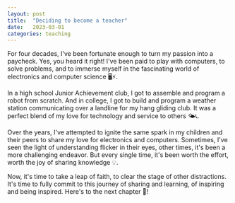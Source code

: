 ```yaml
---
layout: post
title:  "Deciding to become a teacher"
date:   2023-03-01
categories: teaching
---
```


For four decades, I've been fortunate enough to turn my passion into a paycheck. Yes, you heard it right! I've been paid to play with computers, to solve problems, and to immerse myself in the fascinating world of electronics and computer science 🖥️⚡.

In a high school Junior Achievement club, I got to assemble and program a robot from scratch. And in college, I got to build and program a weather station communicating over a landline for my hang gliding club. It was a perfect blend of my love for technology and service to others 🌤️📞.

Over the years, I've attempted to ignite the same spark in my children and their peers to share my love for electronics and computers. Sometimes, I've seen the light of understanding flicker in their eyes, other times, it's been a more challenging endeavor. But every single time, it's been worth the effort, worth the joy of sharing knowledge 💡.

Now, it's time to take a leap of faith, to clear the stage of other distractions. It's time to fully commit to this journey of sharing and learning, of inspiring and being inspired. Here's to the next chapter 📖!


